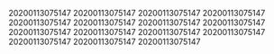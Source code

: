 20200113075147
20200113075147
20200113075147
20200113075147
20200113075147
20200113075147
20200113075147
20200113075147
20200113075147
20200113075147
20200113075147
20200113075147
20200113075147
20200113075147
20200113075147
